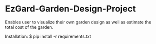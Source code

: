 # EzGard-Garden-Design-Project
Enables user to visualize their own garden design as well as estimate the total cost of the garden.

Installation:
$ pip install -r requirements.txt

